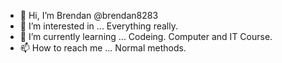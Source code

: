 - 👋 Hi, I’m Brendan @brendan8283
- 👀 I’m interested in ... Everything really.
- 🌱 I’m currently learning ... Codeing. Computer and IT Course.
- 📫 How to reach me ... Normal methods.

<!---
brendan8283/brendan8283 is a ✨ special ✨ repository because its `README.md` (this file) appears on your GitHub profile.
You can click the Preview link to take a look at your changes.
--->

